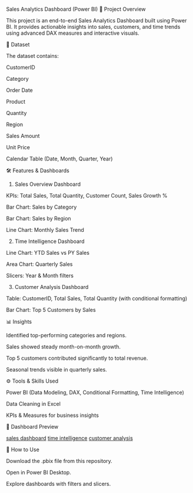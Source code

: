 Sales Analytics Dashboard (Power BI)
📌 Project Overview

This project is an end-to-end Sales Analytics Dashboard built using Power BI.
It provides actionable insights into sales, customers, and time trends using advanced DAX measures and interactive visuals.

📂 Dataset

The dataset contains:

CustomerID

Category

Order Date

Product

Quantity

Region

Sales Amount

Unit Price

Calendar Table (Date, Month, Quarter, Year)

🛠 Features & Dashboards
1. Sales Overview Dashboard

KPIs: Total Sales, Total Quantity, Customer Count, Sales Growth %

Bar Chart: Sales by Category

Bar Chart: Sales by Region

Line Chart: Monthly Sales Trend

2. Time Intelligence Dashboard

Line Chart: YTD Sales vs PY Sales

Area Chart: Quarterly Sales

Slicers: Year & Month filters

3. Customer Analysis Dashboard

Table: CustomerID, Total Sales, Total Quantity (with conditional formatting)

Bar Chart: Top 5 Customers by Sales

📊 Insights

Identified top-performing categories and regions.

Sales showed steady month-on-month growth.

Top 5 customers contributed significantly to total revenue.

Seasonal trends visible in quarterly sales.

⚙️ Tools & Skills Used

Power BI (Data Modeling, DAX, Conditional Formatting, Time Intelligence)

Data Cleaning in Excel

KPIs & Measures for business insights

📸 Dashboard Preview

[sales dashboard](images/dashboard1.png)
[time intelligence](images/dashboard2.png)
[customer analysis](images/dashboard3.png)

🚀 How to Use

Download the .pbix file from this repository.

Open in Power BI Desktop.

Explore dashboards with filters and slicers.
